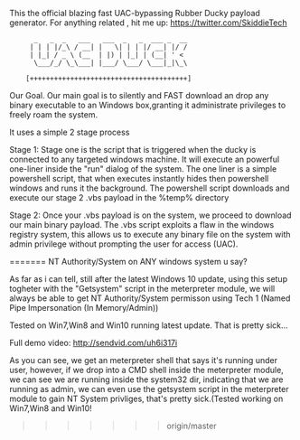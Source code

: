 This the official blazing fast UAC-bypassing Rubber Ducky payload generator.
For anything related , hit me up: https://twitter.com/SkiddieTech

          _   _  _   ___   ___  _   _  ___ _  __
         | | | |/_\ / __| |   \| | | |/ __| |/ /
         | |_| / _ \ (__  | |) | |_| | (__| ' <
          \___/_/ \_\___| |___/ \___/ \___|_|\_\

        [+++++++++++++++++++++++++++++++++++++++]
        
Our Goal.
Our main goal is to silently and FAST download an drop any binary executable to an Windows box,granting it administrate privileges to freely roam the system.

It uses a simple 2 stage process

Stage 1:
Stage one is the script that is triggered when the ducky is connected to any targeted windows machine.
It will execute an powerful one-liner inside the "run" dialog of the system.
The one liner is a simple powershell script, that when executes instantly hides then powershell windows and runs it the background.
The powershell script downloads and execute our stage 2 .vbs payload in the %temp% directory

Stage 2:
Once your .vbs payload is on the system, we proceed to download our main binary payload. The .vbs script exploits a flaw in the windows registry system, this allows us to execute any binary file on the system with admin privilege without prompting the user for access (UAC).

=======
NT Authority/System on ANY windows system u say?

As far as i can tell, still after the latest Windows 10 update, using this setup togheter with the "Getsystem" script in the meterpreter module, we will always be able to get NT Authority/System permisson using Tech 1 (Named Pipe Impersonation (In Memory/Admin))

Tested on Win7,Win8 and Win10 running latest update.
That is pretty sick...

Full demo video: http://sendvid.com/uh6i317i

As you can see, we get an meterpreter shell that says it's running under user, however, if we drop into a CMD shell inside the meterpreter module, we can see we are running inside the system32 dir, indicating that we are running as admin, we can even use the getsystem script in the meterpreter module to gain NT System privliges, that's pretty sick.(Tested working on Win7,Win8 and Win10! 

>>>>>>> origin/master
